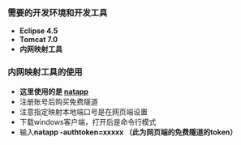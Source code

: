 ### 需要的开发环境和开发工具

* **Eclipse 4.5**
* **Tomcat 7.0**
* **内网映射工具**
### 内网映射工具的使用
* **这里使用的是 [natapp](https://natapp.cn/)**
*  注册账号后购买免费隧道
*  注意指定映射本地端口号是在网页端设置
*  下载windows客户端，打开后是命令行模式
*  输入**natapp -authtoken=xxxxx （此为网页端的免费隧道的token）**
